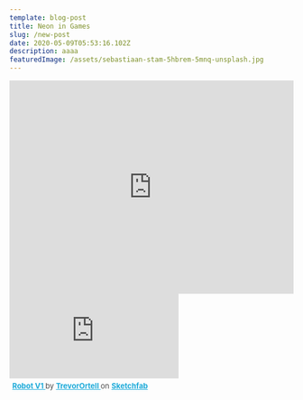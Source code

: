 ```yaml
---
template: blog-post
title: Neon in Games
slug: /new-post
date: 2020-05-09T05:53:16.102Z
description: aaaa
featuredImage: /assets/sebastiaan-stam-5hbrem-5mnq-unsplash.jpg
---
```

<div style="padding:75% 0 0 0;position:relative;"><iframe src="https://player.vimeo.com/video/726382113?h=181686fff3&amp;badge=0&amp;autopause=0&amp;player_id=0&amp;app_id=58479" frameborder="0" allow="autoplay; fullscreen; picture-in-picture" allowfullscreen style="position:absolute;top:0;left:0;width:100%;height:100%;" title="test123.mp4"></iframe></div><script src="https://player.vimeo.com/api/player.js"></script>

<div class="sketchfab-embed-wrapper"> <iframe title="Robot V1" frameborder="0" allowfullscreen mozallowfullscreen="true" webkitallowfullscreen="true" allow="autoplay; fullscreen; xr-spatial-tracking" xr-spatial-tracking execution-while-out-of-viewport execution-while-not-rendered web-share src="https://sketchfab.com/models/d7f0f985bc12496cb453006dff5adcd0/embed?ui_theme=dark"> </iframe> <p style="font-size: 13px; font-weight: normal; margin: 5px; color: #4A4A4A;"> <a href="https://sketchfab.com/3d-models/robot-v1-d7f0f985bc12496cb453006dff5adcd0?utm_medium=embed&utm_campaign=share-popup&utm_content=d7f0f985bc12496cb453006dff5adcd0" target="_blank" style="font-weight: bold; color: #1CAAD9;"> Robot V1 </a> by <a href="https://sketchfab.com/TrevorOrtell?utm_medium=embed&utm_campaign=share-popup&utm_content=d7f0f985bc12496cb453006dff5adcd0" target="_blank" style="font-weight: bold; color: #1CAAD9;"> TrevorOrtell </a> on <a href="https://sketchfab.com?utm_medium=embed&utm_campaign=share-popup&utm_content=d7f0f985bc12496cb453006dff5adcd0" target="_blank" style="font-weight: bold; color: #1CAAD9;">Sketchfab</a></p></div>

